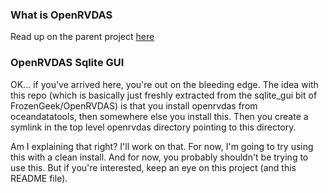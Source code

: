 ### What is OpenRVDAS
Read up on the parent project [here](https://github.com/OceanDataTools/openrvdas)

### OpenRVDAS Sqlite GUI
OK... if you've arrived here, you're out on the bleeding edge.
The idea with this repo (which is basically just freshly extracted from 
the sqlite_gui bit of FrozenGeek/OpenRVDAS) is that you install openrvdas from 
oceandatatools, then somewhere else you install this.  Then
you create a symlink in the top level openrvdas directory pointing to this
directory.

Am I explaining that right?  I'll work on that.  For now, I'm going to
try using this with a clean install.  And for now, you probably shouldn't
be trying to use this.  But if you're interested, keep an eye on this
project (and this README file).

